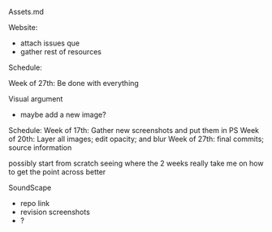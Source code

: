 Assets.md


Website:
 - attach issues que
 - gather rest of resources

Schedule:


 Week of 27th: Be done with everything

 Visual argument
 - maybe add a new image?

 Schedule:
 Week of 17th: Gather new screenshots and put them in PS
 Week of 20th: Layer all images; edit opacity; and blur
 Week of 27th: final commits; source information

 possibly start from scratch seeing where the 2 weeks really take me on how to get the point across better

 SoundScape
 - repo link
 - revision screenshots
 - ?
